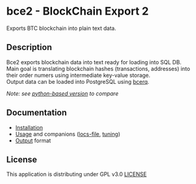 # bce2 - BlockChain Export 2

Exports BTC blockchain into plain text data.

## Description

Bce2 exports blockchain data into text ready for loading into SQL DB.  
Main goal is translating blockchain hashes (transactions, addresses) into their order numers using intermediate key-value storage.  
Output data can be loaded into PostgreSQL using [bcerq](https://github.com/tieugene/bcerq/).  

_Note: see [python-based version](https://github.com/tieugene/bcepy) to compare_

## Documentation

- [Installation](doc/Install.md)
- [Usage](doc/Usage.md) and companions ([locs-file](doc/MkLocs.md), [tuning](doc/Tuning.md))
- [Output](doc/Output.md) format

## License

This application is distributing under GPL v3.0 [LICENSE](LICENSE)

